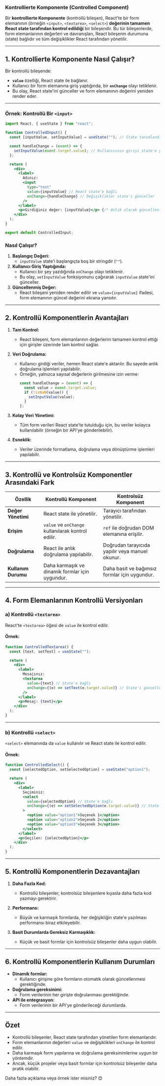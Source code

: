 ### **Kontrollierte Komponente (Controlled Component)**

Bir **kontrollierte Komponente** (kontrollü bileşen), React'te bir form elemanının (örneğin `<input>`, `<textarea>`, `<select>`) **değerinin tamamen React state tarafından kontrol edildiği** bir bileşendir. Bu tür bileşenlerde, form elemanlarının değerleri ve davranışları, React bileşenin durumuna (state) bağlıdır ve tüm değişiklikler React tarafından yönetilir.

---

## **1. Kontrollierte Komponente Nasıl Çalışır?**

Bir kontrollü bileşende:
- **`value`** özelliği, React state ile bağlanır.
- Kullanıcı bir form elemanına giriş yaptığında, bir **`onChange`** olayı tetiklenir.
- Bu olay, React state'ini günceller ve form elemanının değerini yeniden render eder.

---

### **Örnek: Kontrollü Bir `<input>`**

```jsx
import React, { useState } from "react";

function ControlledInput() {
  const [inputValue, setInputValue] = useState(""); // State tanımlandı

  const handleChange = (event) => {
    setInputValue(event.target.value); // Kullanıcının girişi state'e yazılıyor
  };

  return (
    <div>
      <label>
        Adınız:
        <input
          type="text"
          value={inputValue} // React state'e bağlı
          onChange={handleChange} // Değişiklikler state'i günceller
        />
      </label>
      <p>Girdiğiniz değer: {inputValue}</p> {/* Anlık olarak güncelleniyor */}
    </div>
  );
}

export default ControlledInput;
```

### **Nasıl Çalışır?**
1. **Başlangıç Değeri:** 
   - `inputValue` state'i başlangıçta boş bir stringdir (`""`).
2. **Kullanıcı Giriş Yaptığında:**
   - Kullanıcı bir şey yazdığında `onChange` olayı tetiklenir.
   - Bu olay, `setInputValue` fonksiyonunu çağırarak `inputValue` state'ini günceller.
3. **Güncellenmiş Değer:** 
   - React bileşeni yeniden render edilir ve `value={inputValue}` ifadesi, form elemanının güncel değerini ekrana yansıtır.

---

## **2. Kontrollü Komponentlerin Avantajları**

1. **Tam Kontrol:**
   - React bileşeni, form elemanlarının değerlerini tamamen kontrol ettiği için girişler üzerinde tam kontrol sağlar.

2. **Veri Doğrulama:**
   - Kullanıcı girdiği veriler, hemen React state'e aktarılır. Bu sayede anlık doğrulama işlemleri yapılabilir.
   - Örneğin, yalnızca sayısal değerlerin girilmesine izin verme:
     ```jsx
     const handleChange = (event) => {
       const value = event.target.value;
       if (!isNaN(value)) {
         setInputValue(value);
       }
     };
     ```

3. **Kolay Veri Yönetimi:**
   - Tüm form verileri React state'te tutulduğu için, bu veriler kolayca kullanılabilir (örneğin bir API'ye gönderilebilir).

4. **Esneklik:**
   - Veriler üzerinde formatlama, doğrulama veya dönüştürme işlemleri yapılabilir.

---

## **3. Kontrollü ve Kontrolsüz Komponentler Arasındaki Fark**

| Özellik                  | Kontrollü Komponent                              | Kontrolsüz Komponent                              |
|--------------------------|------------------------------------------------|------------------------------------------------|
| **Değer Yönetimi**       | React state ile yönetilir.                     | Tarayıcı tarafından yönetilir.                 |
| **Erişim**               | `value` ve `onChange` kullanılarak kontrol edilir. | `ref` ile doğrudan DOM elemanına erişilir.     |
| **Doğrulama**            | React ile anlık doğrulama yapılabilir.          | Doğrudan tarayıcıda yapılır veya manuel okunur. |
| **Kullanım Durumu**      | Daha karmaşık ve dinamik formlar için uygundur. | Daha basit ve bağımsız formlar için uygundur.  |

---

## **4. Form Elemanlarının Kontrollü Versiyonları**

### **a) Kontrollü `<textarea>`**
React'te `<textarea>` öğesi de `value` ile kontrol edilir.

#### Örnek:
```jsx
function ControlledTextarea() {
  const [text, setText] = useState("");

  return (
    <div>
      <label>
        Mesajınız:
        <textarea
          value={text} // State'e bağlı
          onChange={(e) => setText(e.target.value)} // State'i güncelle
        />
      </label>
      <p>Mesaj: {text}</p>
    </div>
  );
}
```

---

### **b) Kontrollü `<select>`**
`<select>` elemanında da `value` kullanılır ve React state ile kontrol edilir.

#### Örnek:
```jsx
function ControlledSelect() {
  const [selectedOption, setSelectedOption] = useState("option1");

  return (
    <div>
      <label>
        Seçiminiz:
        <select
          value={selectedOption} // State'e bağlı
          onChange={(e) => setSelectedOption(e.target.value)} // State'i güncelle
        >
          <option value="option1">Seçenek 1</option>
          <option value="option2">Seçenek 2</option>
          <option value="option3">Seçenek 3</option>
        </select>
      </label>
      <p>Seçilen: {selectedOption}</p>
    </div>
  );
}
```

---

## **5. Kontrollü Komponentlerin Dezavantajları**

1. **Daha Fazla Kod:**
   - Kontrollü bileşenler, kontrolsüz bileşenlere kıyasla daha fazla kod yazmayı gerektirir.

2. **Performans:**
   - Büyük ve karmaşık formlarda, her değişikliğin state'e yazılması performansı biraz etkileyebilir.

3. **Basit Durumlarda Gereksiz Karmaşıklık:**
   - Küçük ve basit formlar için kontrolsüz bileşenler daha uygun olabilir.

---

## **6. Kontrollü Komponentlerin Kullanım Durumları**

- **Dinamik formlar:** 
  - Kullanıcı girişine göre formların otomatik olarak güncellenmesi gerektiğinde.
- **Doğrulama gereksinimi:** 
  - Form verilerinin her girişte doğrulanması gerektiğinde.
- **API ile entegrasyon:** 
  - Form verilerinin bir API'ye gönderileceği durumlarda.

---

## **Özet**
- Kontrollü bileşenler, React state tarafından yönetilen form elemanlarıdır.
- Form elemanlarının değerleri `value` ve değişiklikleri `onChange` ile kontrol edilir.
- Daha karmaşık form yapılarına ve doğrulama gereksinimlerine uygun bir yöntemdir.
- Ancak, küçük projeler veya basit formlar için kontrolsüz bileşenler daha pratik olabilir.

Daha fazla açıklama veya örnek ister misiniz? 😊
